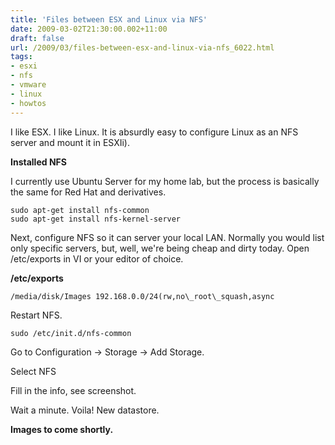 ```yaml
---
title: 'Files between ESX and Linux via NFS'
date: 2009-03-02T21:30:00.002+11:00
draft: false
url: /2009/03/files-between-esx-and-linux-via-nfs_6022.html
tags: 
- esxi
- nfs
- vmware
- linux
- howtos
---
```


I like ESX. I like Linux. It is absurdly easy to configure Linux as an NFS server and mount it in ESXIi).

**Installed NFS**

I currently use Ubuntu Server for my home lab, but the process is basically the same for Red Hat and derivatives.

```
sudo apt-get install nfs-common
sudo apt-get install nfs-kernel-server

```  

Next, configure NFS so it can server your local LAN. Normally you would list only specific servers, but, well, we're being cheap and dirty today. Open /etc/exports in VI or your editor of choice.

**/etc/exports**  
```
/media/disk/Images 192.168.0.0/24(rw,no\_root\_squash,async

```  

Restart NFS.

```
sudo /etc/init.d/nfs-common

```  
Go to Configuration -> Storage -> Add Storage.  
  
Select NFS  
  
Fill in the info, see screenshot.  
  
Wait a minute. Voila! New datastore.  
  
  
**Images to come shortly.**